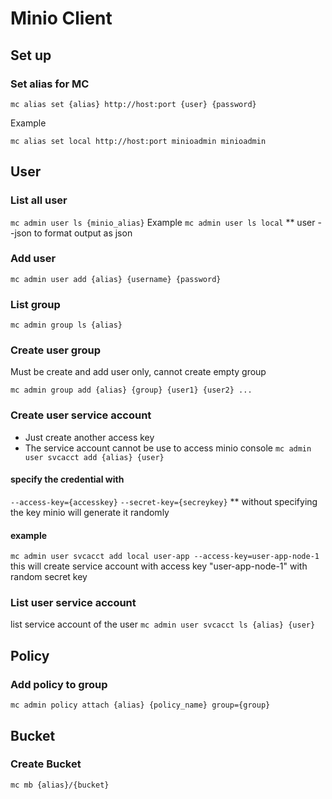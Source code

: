 # Minio Client

## Set up

### Set alias for MC
```mc alias set {alias} http://host:port {user} {password}```   

Example  

```mc alias set local http://host:port minioadmin minioadmin```  



## User

### List all user
```mc admin user ls {minio_alias}```
Example
```mc admin user ls local```
** user --json to format output as json

### Add user
```mc admin user add {alias} {username} {password}```

### List group
```mc admin group ls {alias}```

### Create user group
Must be create and add user only, cannot create empty group  

```mc admin group add {alias} {group} {user1} {user2} ...```

### Create user service account
- Just create another access key
- The service account cannot be use to access minio console
```mc admin user svcacct add {alias} {user}```
#### specify the credential with
```--access-key={accesskey}```
```--secret-key={secreykey}```
** without specifying the key minio will generate it randomly
#### example
```mc admin user svcacct add local user-app --access-key=user-app-node-1```
this will create service account with access key "user-app-node-1" with random secret key

### List user service account
list service account of the user
```mc admin user svcacct ls {alias} {user}```

## Policy

### Add policy to group
```mc admin policy attach {alias} {policy_name} group={group}```

## Bucket

### Create Bucket
```mc mb {alias}/{bucket}```